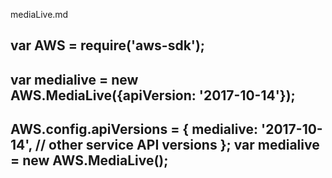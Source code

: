 mediaLive.md

var AWS = require('aws-sdk');
----------------
var medialive = new AWS.MediaLive({apiVersion: '2017-10-14'});
----------------
AWS.config.apiVersions = {
  medialive: '2017-10-14',
  // other service API versions
};
var medialive = new AWS.MediaLive();
----------------
